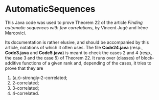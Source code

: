 # AutomaticSequences

This Java code was used to prove Theorem 22 of the article _Finding automatic sequences with few correlations_, by Vincent Jugé and Irène Marcovici.

Its documentation is rather elusive, and should be accompanied by this article, notations of which it often uses.
The file **Code24.java** (resp., **Code3.java** and **Code5.java**) is meant to check the cases 2 and 4 (resp., the case 3 and the case 5) of Theorem 22.
It runs over (classes) of block-additive functions of a given rank and, depending of the cases, it tries to prove that they are
1. (a,r)-strongly-2-correlated;
2. 2-correlated;
3. 3-correlated;
4. 4-correlated.
